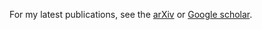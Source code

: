 For my latest publications, see the [arXiv](https://arxiv.org/search/?query=de+Felice%2C+Giovanni&searchtype=author&abstracts=show&order=-announced_date_first&size=50) or [Google scholar](https://scholar.google.com/citations?user=-_bkN1gAAAAJ&hl=en).
